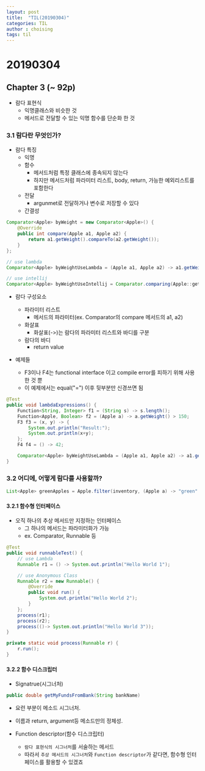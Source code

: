 ```yaml
---
layout: post
title:  "TIL(20190304)"
categories: TIL
author : choising
tags: til
---
```


# 20190304

## Chapter 3 (~ 92p)

- 람다 표현식
    - 익명클래스와 비슷한 것
    - 메서드로 전달할 수 있는 익명 함수를 단순화 한 것

### 3.1 람다란 무엇인가?

- 람다 특징
    - 익명
    - 함수
        - 메서드처럼 특정 클래스에 종속되지 않는다
        - 하지만 메서드처럼 파라미터 리스트, body, return, 가능한 예외리스트를 포함한다
    - 전달
        - argunmet로 전달하거나 변수로 저장할 수 있다
    - 간결성

```java
Comparator<Apple> byWeight = new Comparator<Apple>() {
    @Override
    public int compare(Apple a1, Apple a2) {
        return a1.getWeight().compareTo(a2.getWeight());
    }
};

// use lambda
Comparator<Apple> byWeightUseLambda = (Apple a1, Apple a2) -> a1.getWeight().compareTo(a2.getWeight());

// use intellij
Comparator<Apple> byWeightUseIntellij = Comparator.comparing(Apple::getWeight);
```

- 람다 구성요소
    - 파라미터 리스트
        - 메서드의 파라미터(ex. Comparator의 compare 메서드의 a1, a2)
    - 화살표
        - 화살표(->)는 람다의 파라미터 리스트와 바디를 구분
    - 람다의 바디
        - return value

- 예제들
    - F3이나 F4는 functional interface 이고 compile error를 피하기 위해 사용한 것 뿐
    - 이 예제에서는 equal("=") 이후 뒷부분만 신경쓰면 됨

```java
@Test
public void lambdaExpressions() {
    Function<String, Integer> f1 = (String s) -> s.length();
    Function<Apple, Boolean> f2 = (Apple a) -> a.getWeight() > 150;
    F3 f3 = (x, y) -> {
        System.out.println("Result:");
        System.out.println(x+y);
    };
    F4 f4 = () -> 42;

    Comparator<Apple> byWeightUseLambda = (Apple a1, Apple a2) -> a1.getWeight().compareTo(a2.getWeight());
}
```

### 3.2 어디에, 어떻게 람다를 사용할까?

```java
List<Apple> greenApples = Apple.filter(inventory, (Apple a) -> "green".equals(a.getColor()));
```

#### 3.2.1 함수형 인터페이스

- 오직 하나의 추상 메서드만 지정하는 인터페이스
    - 그 하나의 메서드는 파라미터화가 가능
    - ex. Comparator, Runnable 등

```java
@Test
public void runnableTest() {
    // use Lambda
    Runnable r1 = () -> System.out.println("Hello World 1");

    // use Anonymous Class
    Runnable r2 = new Runnable() {
        @Override
        public void run() {
            System.out.println("Hello World 2");
        }
    };
    process(r1);
    process(r2);
    process(()-> System.out.println("Hello World 3"));
}

private static void process(Runnable r) {
    r.run();
}
```

#### 3.2.2 함수 디스크립터

- Signatrue(시그너처)

```java
public double getMyFundsFromBank(String bankName)
```

- 요런 부분이 메소드 시그너처.
- 이름과 return, argument등 메소드만의 정체성.
        
- Function descriptor(함수 디스크립터)
    - `람다 표현식의 시그너처`를 서술하는 메서드
    - 따라서 `추상 메서드의 시그너처`와 `Function descriptor`가 같다면, 함수형 인터페이스를 활용할 수 있겠죠



